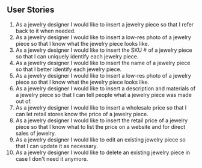 ## User Stories

1. As a jewelry designer I would like to insert a jewelry piece so that I refer back to it when needed.
2. As a jewelry designer I would like to insert a low-res photo of a jewelry piece so that I know what the jewelry piece looks like.
3. As a jewelry designer I would like to insert the SKU # of a jewelry piece so that I can uniquely identify each jewelry piece.
4. As a jewelry designer I would like to insert the name of a jewelry piece so that I better identify each jewelry piece.
5. As a jewelry designer I would like to insert a low-res photo of a jewelry piece so that I know what the jewelry piece looks like.
6. As a jewelry designer I would like to insert a description and materials of a jewelry piece so that I can tell people what a jewelry piece was made out of.
7. As a jewelry designer I would like to insert a wholesale price so that I can let retail stores know the price of a jewelry piece.
8. As a jewelry designer I would like to insert the retail price of a jewelry piece so that I know what to list the price on a website and for direct sales of jewelry.
9. As a jewelry designer I would like to edit an existing jewelry piece so that I can update it as necessary.
10. As a jewelry designer I would like to delete an existing jewelry piece in case I don't need it anymore.
